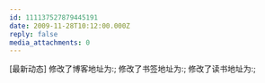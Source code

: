 ```yaml
---
id: 111137527879445191
date: 2009-11-28T10:12:00.000Z
reply: false
media_attachments: 0
---
```


[最新动态] 修改了博客地址为:; 修改了书签地址为:; 修改了读书地址为:; ​​​​

